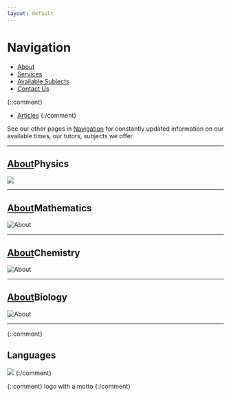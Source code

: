 ```yaml
---
layout: default
---
```


# [](#Navigation)Navigation

* [About](about)
* [Services](services)
* [Available Subjects](available-subjects)
* [Contact Us](contact-us)

{::comment}
* [Articles](articles)
{:/comment}

See our other pages in [Navigation](#navigation) for constantly updated information on our available times, our tutors, subjects we offer.

* * *

## [About](#Physics)Physics
<a href="https://hellobeastie.github.io/about/">![](https://cdn.rawgit.com/HelloBeastie/HelloBeastie.github.io/master/_includes/Tesla%20Coil.jpg)

* * *
## [About](#Mathematics)Mathematics
![About](https://cdn.rawgit.com/HelloBeastie/HelloBeastie.github.io/master/_includes/Mathematics.jpg)

* * *
## [About](#Chemistry)Chemistry
![About](https://cdn.rawgit.com/HelloBeastie/HelloBeastie.github.io/master/_includes/Molecule.png)

* * *
## [About](#Biology)Biology
![About](https://cdn.rawgit.com/HelloBeastie/HelloBeastie.github.io/master/_includes/Microorganism.jpg)

* * *
{::comment}
## [](#Languages)Languages
![](https://cdn.rawgit.com/HelloBeastie/HelloBeastie.github.io/master/_includes/Languages.jpg)
{:/comment}

{::comment}
logo with a motto
{:/comment}